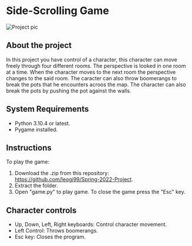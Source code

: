 # Side-Scrolling Game 
![Project pic](https://user-images.githubusercontent.com/81594515/199364471-a8a7741f-adf3-440a-bdab-53fef42b9c19.PNG)

## About the project
In this project you have control of a character, this character can move freely through four different rooms. The perspective is looked in one room at a time. When the character moves to the next room the perspective changes to the said room. The caracter can also throw boomerangs to break the pots that he encounters acroos the map. The character can also break the pots by pushing the pot against the walls.
## System Requirements
* Python 3.10.4 or latest.
* Pygame installed. 
## Instructions
To play the game:
1) Download the .zip from this repository: https://github.com/leogj99/Spring-2022-Project.
2) Extract the folder.
3) Open "game.py" to play game. To close the game press the "Esc" key.
## Character controls
* Up, Down, Left, Right keyboards: Control character movement.
* Left Control: Throws boomerangs.
* Esc key: Closes the program.
